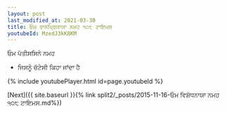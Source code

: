 ```yaml
---
layout: post
last_modified_at: 2021-03-30
title: ਓਮ ਰਾਨਪ੍ਰਿਯਾਯਾ ਨਮਹ ੧੦੮ ਟਾਇਮਸ
youtubeId: MzedJ3kK8KM
---
```

 
 
 ਓਮ ਪੱਤੀਸਸਿਨੇ ਨਮਹ  
 
 -  ਜਿਸਨੂੰ ਚੱਟੇਸੀ ਕਿਹਾ ਜਾਂਦਾ ਹੈ 
 
  
 
  
 
 
 
 
 
 


{% include youtubePlayer.html id=page.youtubeId %}
 
[Next]({{ site.baseurl }}{% link  split2/_posts/2015-11-16-ਓਮ ਵਿਸ਼ੋਧਨਾਯਾ ਨਮਹ ੧੦੮ ਟਾਇਮਸ.md%})
 
